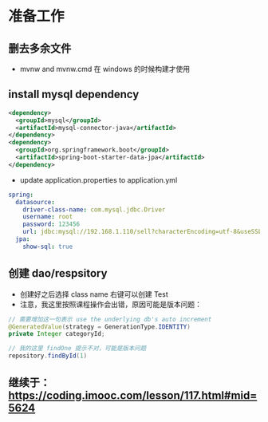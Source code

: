 # 准备工作
## 删去多余文件
  - mvnw and mvnw.cmd 在 windows 的时候构建才使用

## install mysql dependency
```xml
<dependency>
  <groupId>mysql</groupId>
  <artifactId>mysql-connector-java</artifactId>
</dependency>
<dependency>
  <groupId>org.springframework.boot</groupId>
  <artifactId>spring-boot-starter-data-jpa</artifactId>
</dependency>
```

- update application.properties to application.yml
```yml
spring:
  datasource:
    driver-class-name: com.mysql.jdbc.Driver
    username: root
    password: 123456
    url: jdbc:mysql://192.168.1.110/sell?characterEncoding=utf-8&useSSL=false
  jpa:
    show-sql: true
```


## 创建 dao/respsitory
- 创建好之后选择 class name 右键可以创建 Test
- 注意，我这里按照课程操作会出错，原因可能是版本问题：
```java
// 需要增加这一句表示 use the underlying db's auto increment
@GeneratedValue(strategy = GenerationType.IDENTITY)
private Integer categoryId;

// 我的这里 findOne 提示不对，可能是版本问题
repository.findById(1)
```

## 继续于： https://coding.imooc.com/lesson/117.html#mid=5624
